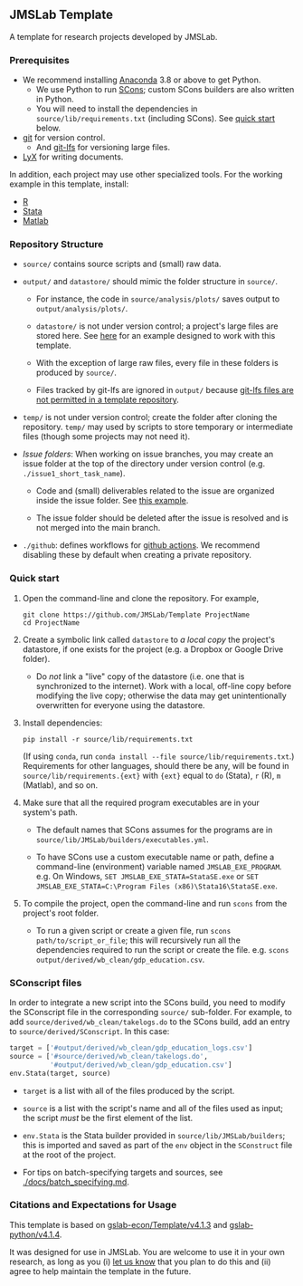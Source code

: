 ## JMSLab Template

A template for research projects developed by JMSLab.

### Prerequisites

- We recommend installing [Anaconda](https://www.anaconda.com/products/individual) 3.8 or above to get Python.
    - We use Python to run [SCons](https://scons.org); custom SCons builders are also written in Python.
    - You will need to install the dependencies in `source/lib/requirements.txt` (including SCons). See [quick start](#quick-start) below.
- [git](https://git-scm.com/downloads) for version control.
    - And [git-lfs](https://git-lfs.github.com/) for versioning large files.
- [LyX](https://www.lyx.org/Download) for writing documents.

In addition, each project may use other specialized tools. For the working example in this template, install:

- [R](https://www.r-project.org/)
- [Stata](https://www.stata.com/install-guide/)
- [Matlab](https://www.mathworks.com/help/install/install-products.html)

### Repository Structure

- `source/` contains source scripts and (small) raw data.

- `output/` and `datastore/` should mimic the folder structure in `source/`.

    - For instance, the code in `source/analysis/plots/` saves output to `output/analysis/plots/`.

    - `datastore/` is not under version control; a project's large files are stored here. See [here](https://drive.google.com/drive/folders/1b3UeaAYbtOk67qyniBGLLqkVIHE4xSvy?usp=sharing) for an example designed to work with this template.

    - With the exception of large raw files, every file in these folders is produced by `source/`.
	
	- Files tracked by git-lfs are ignored in `output/` because [git-lfs files are not permitted in a template repository](https://github.community/t/lfs-support-for-template-repos/122449).

- `temp/` is not under version control; create the folder after cloning the repository.  `temp/` may used by scripts to store temporary or intermediate files (though some projects may not need it).

- _Issue folders_: When working on issue branches, you may create an issue folder at the top of the directory under version control (e.g. `./issue1_short_task_name`).

    - Code and (small) deliverables related to the issue are organized inside the issue folder. See [this example](https://github.com/JMSLab/Template/blob/05337cfa4a50ecfeda56afbdd295378d8e071a39/issue10_readme).

    - The issue folder should be deleted after the issue is resolved and is not merged into the main branch.

- `./github`: defines workflows for [github actions](https://docs.github.com/en/actions). We recommend disabling these by default when creating a private repository.

### Quick start

1. Open the command-line and clone the repository. For example,

    ```
    git clone https://github.com/JMSLab/Template ProjectName
    cd ProjectName
    ```

2. Create a symbolic link called `datastore` to _a local copy_ the project's datastore, if one exists for the project (e.g. a Dropbox or Google Drive folder).

    - Do _not_ link a "live" copy of the datastore (i.e. one that is synchronized to the internet). Work with a local, off-line copy before modifying the live copy;  otherwise the data may get unintentionally overwritten for everyone using the datastore.

3. Install dependencies:

    ```
    pip install -r source/lib/requirements.txt
    ```

    (If using `conda`, run `conda install --file source/lib/requirements.txt`.)  Requirements for other languages, should there be any, will be found in `source/lib/requirements.{ext}` with `{ext}` equal to `do` (Stata), `r` (R), `m` (Matlab), and so on.

4. Make sure that all the required program executables are in your system's path.

    - The default names that SCons assumes for the programs are in `source/lib/JMSLab/builders/executables.yml`.

    - To have SCons use a custom executable name or path, define a command-line (environment) variable named `JMSLAB_EXE_PROGRAM`. e.g. On Windows, `SET JMSLAB_EXE_STATA=StataSE.exe` or `SET JMSLAB_EXE_STATA=C:\Program Files (x86)\Stata16\StataSE.exe`.

5. To compile the project, open the command-line and run `scons` from the project's root folder.

    - To run a given script or create a given file, run `scons path/to/script_or_file`; this will recursively run all the dependencies required to run the script or create the file.  e.g.  `scons output/derived/wb_clean/gdp_education.csv`.

### SConscript files

In order to integrate a new script into the SCons build, you need to modify the SConscript file in the corresponding `source/` sub-folder.  For example, to add `source/derived/wb_clean/takelogs.do` to the SCons build, add an entry to `source/derived/SConscript`. In this case:

```python
target = ['#output/derived/wb_clean/gdp_education_logs.csv']
source = ['#source/derived/wb_clean/takelogs.do',
          '#output/derived/wb_clean/gdp_education.csv']
env.Stata(target, source)
```

- `target` is a list with all of the files produced by the script.

- `source` is a list with the script's name and all of the files used as input; the script _must_ be the first element of the list.

- `env.Stata` is the Stata builder provided in `source/lib/JMSLab/builders`; this is imported and saved as part of the `env` object in the `SConstruct` file at the root of the project.

- For tips on batch-specifying targets and sources, see [./docs/batch_specifying.md](./docs/batch_specifying.md).

### Citations and Expectations for Usage

This template is based on [gslab-econ/Template/v4.1.3](https://github.com/gslab-econ/template/releases/tag/4.1.3) and [gslab-python/v4.1.4](https://github.com/gslab-econ/gslab_python/releases/tag/v4.1.4).

It was designed for use in JMSLab. You are welcome to use it in your own research, as long as you (i) [let us know](https://github.com/JMSLab/Template/issues/53) that you plan to do this and (ii) agree to help maintain the template in the future.
